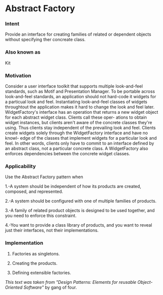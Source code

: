 # Abstract Factory
### Intent

Provide an interface for creating families of related or dependent objects without specifying ther concreate class.

### Also known as 
Kit

### Motivation

Consider a user interface toolkit that supports multiple look-and-feel standards, such as Motif and Presentation Manager. To be portable across look-and-feel standards, an application should not hard-code it widgets for a particual look and feel. Instantiating look-and-feel classes of widgets throughtout the application makes it hard to change the look and feel later.
WidgetFactory's interface has an operation that returns a new widget object for each abstract widget class. Clients call these oper-
ations to obtain widget instances, but clients aren't aware of the concrete classes they're using. Thus clients stay independent of the prevailing look and feel. Clients create widgets solely through the WidgetFactory interface and have no knowl- edge of the classes that implement widgets for a particular look and feel. In other words, clients only have to commit to an interface defined by an abstract class, not a particular concrete class.
A WidgetFactory also enforces dependencies between the concrete widget classes.

### Applicability
Use the Abstract Factory pattern when

1.-A system should be independent of how its products are created, composed,
and represented.

2.-A system should be configured with one of multiple families of products.

3.-A family of related product objects is designed to be used together, and you
need to enforce this constraint.

4.-You want to provide a class library of products, and you want to reveal just
their interfaces, not their implementations.

### Implementation
1. Factories as singletons.

2. Creating the products.

3. Defining extensible factories.


_This text was taken from "Design Patterns: Elements for reusable Object-Oriented Software"_ by gang of four.
